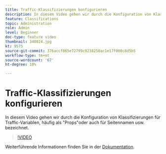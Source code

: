 ```yaml
---
title: Traffic-Klassifizierungen konfigurieren
description: In diesem Video gehen wir durch die Konfiguration von Klassifizierungen für Traffic-Variablen, häufig als "Props"oder auch für Seitennamen usw. bezeichnet.
feature: Classifications
topic: Administration
role: Admin
level: Beginner
doc-type: feature video
thumbnail: 340024.jpg
kt: 9575
source-git-commit: 376accf865e72799c0238250ac1e17f000c8d5b5
workflow-type: tm+mt
source-wordcount: '67'
ht-degree: 10%

---
```



# Traffic-Klassifizierungen konfigurieren

In diesem Video gehen wir durch die Konfiguration von Klassifizierungen für Traffic-Variablen, häufig als &quot;Props&quot;oder auch für Seitennamen usw. bezeichnet.

>[!VIDEO](https://video.tv.adobe.com/v/340024/?quality=12&learn=on)

Weiterführende Informationen finden Sie in der [Dokumentation](https://experienceleague.adobe.com/docs/analytics/admin/admin-tools/traffic-variables/traffic-classifications.html?lang=en).

